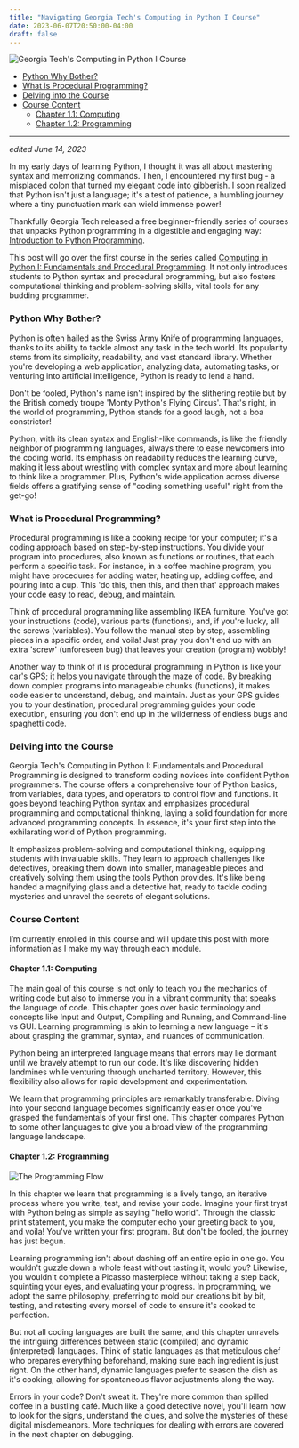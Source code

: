 ```yaml
---
title: "Navigating Georgia Tech's Computing in Python I Course"
date: 2023-06-07T20:50:00-04:00
draft: false
---
```

![Georgia Tech's Computing in Python I Course](/gt-python-1/gtintroimage.jpg)


* [Python Why Bother?](#python-why-bother)
* [What is Procedural Programming?](#what-is-procedural-programming)
* [Delving into the Course](#delving-into-the-course)
* [Course Content](#course-content)
   * [Chapter 1.1: Computing](#chapter-11-computing)
   * [Chapter 1.2: Programming](#chapter-12-programming)


---
*edited June 14, 2023*

In my early days of learning Python, I thought it was all about mastering syntax and memorizing commands. Then, I encountered my first bug - a misplaced colon that turned my elegant code into gibberish. I soon realized that Python isn't just a language; it's a test of patience, a humbling journey where a tiny punctuation mark can wield immense power!

Thankfully Georgia Tech released a free beginner-friendly series of courses that unpacks Python programming in a digestible and engaging way: [Introduction to Python Programming](https://www.edx.org/professional-certificate/introduction-to-python-programming). 

This post will go over the first course in the series called [Computing in Python I: Fundamentals and Procedural Programming](https://www.edx.org/course/computing-in-python-i-fundamentals-and-procedural). It not only introduces students to Python syntax and procedural programming, but also fosters computational thinking and problem-solving skills, vital tools for any budding programmer.

### Python Why Bother?

Python is often hailed as the Swiss Army Knife of programming languages, thanks to its ability to tackle almost any task in the tech world. Its popularity stems from its simplicity, readability, and vast standard library. Whether you're developing a web application, analyzing data, automating tasks, or venturing into artificial intelligence, Python is ready to lend a hand.

Don't be fooled, Python's name isn't inspired by the slithering reptile but by the British comedy troupe 'Monty Python's Flying Circus'. That's right, in the world of programming, Python stands for a good laugh, not a boa constrictor!

Python, with its clean syntax and English-like commands, is like the friendly neighbor of programming languages, always there to ease newcomers into the coding world. Its emphasis on readability reduces the learning curve, making it less about wrestling with complex syntax and more about learning to think like a programmer. Plus, Python's wide application across diverse fields offers a gratifying sense of "coding something useful" right from the get-go!

### What is Procedural Programming?

Procedural programming is like a cooking recipe for your computer; it's a coding approach based on step-by-step instructions. You divide your program into procedures, also known as functions or routines, that each perform a specific task. For instance, in a coffee machine program, you might have procedures for adding water, heating up, adding coffee, and pouring into a cup. This 'do this, then this, and then that' approach makes your code easy to read, debug, and maintain.

Think of procedural programming like assembling IKEA furniture. You've got your instructions (code), various parts (functions), and, if you're lucky, all the screws (variables). You follow the manual step by step, assembling pieces in a specific order, and voila! Just pray you don't end up with an extra 'screw' (unforeseen bug) that leaves your creation (program) wobbly!

Another way to think of it is procedural programming in Python is like your car's GPS; it helps you navigate through the maze of code. By breaking down complex programs into manageable chunks (functions), it makes code easier to understand, debug, and maintain. Just as your GPS guides you to your destination, procedural programming guides your code execution, ensuring you don't end up in the wilderness of endless bugs and spaghetti code.

### Delving into the Course

Georgia Tech's Computing in Python I: Fundamentals and Procedural Programming is designed to transform coding novices into confident Python programmers. The course offers a comprehensive tour of Python basics, from variables, data types, and operators to control flow and functions. It goes beyond teaching Python syntax and emphasizes procedural programming and computational thinking, laying a solid foundation for more advanced programming concepts. In essence, it's your first step into the exhilarating world of Python programming.

It emphasizes problem-solving and computational thinking, equipping students with invaluable skills. They learn to approach challenges like detectives, breaking them down into smaller, manageable pieces and creatively solving them using the tools Python provides. It's like being handed a magnifying glass and a detective hat, ready to tackle coding mysteries and unravel the secrets of elegant solutions.

### Course Content

I’m currently enrolled in this course and will update this post with more information as I make my way through each module.

#### Chapter 1.1: Computing

The main goal of this course is not only to teach you the mechanics of writing code but also to immerse you in a vibrant community that speaks the language of code. This chapter goes over basic terminology and concepts like Input and Output, Compiling and Running, and Command-line vs GUI. Learning programming is akin to learning a new language – it's about grasping the grammar, syntax, and nuances of communication. 

Python being an interpreted language means that errors may lie dormant until we bravely attempt to run our code. It's like discovering hidden landmines while venturing through uncharted territory. However, this flexibility also allows for rapid development and experimentation.

We learn that programming principles are remarkably transferable. Diving into your second language becomes significantly easier once you've grasped the fundamentals of your first one. This chapter compares Python to some other languages to give you a broad view of the programming language landscape. 

#### Chapter 1.2: Programming

![The Programming Flow](/gt-python-1/Slide11.png)

In this chapter we learn that programming is a lively tango, an iterative process where you write, test, and revise your code. Imagine your first tryst with Python being as simple as saying "hello world". Through the classic print statement, you make the computer echo your greeting back to you, and voila! You've written your first program. But don't be fooled, the journey has just begun.

Learning programming isn't about dashing off an entire epic in one go. You wouldn't guzzle down a whole feast without tasting it, would you? Likewise, you wouldn't complete a Picasso masterpiece without taking a step back, squinting your eyes, and evaluating your progress. In programming, we adopt the same philosophy, preferring to mold our creations bit by bit, testing, and retesting every morsel of code to ensure it's cooked to perfection.

But not all coding languages are built the same, and this chapter unravels the intriguing differences between static (compiled) and dynamic (interpreted) languages. Think of static languages as that meticulous chef who prepares everything beforehand, making sure each ingredient is just right. On the other hand, dynamic languages prefer to season the dish as it's cooking, allowing for spontaneous flavor adjustments along the way.

Errors in your code? Don't sweat it. They're more common than spilled coffee in a bustling café. Much like a good detective novel, you'll learn how to look for the signs, understand the clues, and solve the mysteries of these digital misdemeanors. More techniques for dealing with errors are covered in the next chapter on debugging.
